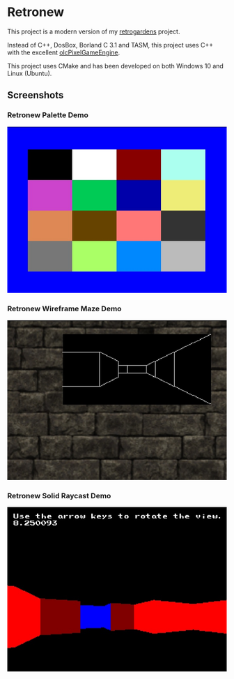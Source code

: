# Retronew

This project is a modern version of my [retrogardens][retrogardens] project.

Instead of C++, DosBox, Borland C 3.1 and TASM, this project uses C++ with the excellent [olcPixelGameEngine][olcpixel].

This project uses CMake and has been developed on both Windows 10 and Linux (Ubuntu).


## Screenshots
### Retronew Palette Demo
![Retronew Palette Demo][1pal]
### Retronew Wireframe Maze Demo
![Retronew Wireframe Maze Demo][2wire]
### Retronew Solid Raycast Demo
![Retronew Solid Raycast Demo][4ray]


[retrogardens]: https://github.com/jacmoe/retrogardens "retrogardens"
[olcpixel]: https://github.com/OneLoneCoder/olcPixelGameEngine "olcPixelGameEngine"
[1pal]: https://github.com/jacmoe/retronew/raw/main/1pal.jpg "Retronew Palette Demo"
[2wire]: https://github.com/jacmoe/retronew/raw/main/2wiremaze.jpg "Retronew Wireframe Maze Demo"
[4ray]: https://github.com/jacmoe/retronew/raw/main/4raycast.jpg "Retronew Solid Raycast Demo"
